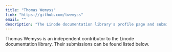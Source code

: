 ```yaml
---
title: "Thomas Wemyss"
link: "https://github.com/twemyss"
email: ""
description: "The Linode documentation library's profile page and submission listing for Thomas Wemyss"
---
```


Thomas Wemyss is an independent contributor to the Linode documentation library. Their submissions can be found listed below.